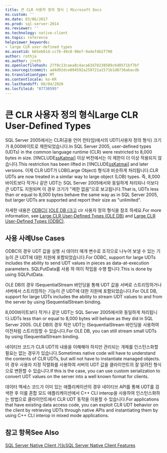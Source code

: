 ```yaml
---
title: 큰 CLR 사용자 정의 형식 | Microsoft Docs
ms.custom: ''
ms.date: 03/06/2017
ms.prod: sql-server-2014
ms.reviewer: ''
ms.technology: native-client
ms.topic: reference
helpviewer_keywords:
- large CLR user-defined types
ms.assetid: b65eb61d-ccf6-49c0-98e7-9a4ef4b2f790
author: rothja
ms.author: jroth
ms.openlocfilehash: 27f0c13caea8c4aca63d78238509c6d05f1bf7bf
ms.sourcegitcommit: ad4d92dce894592a259721a1571b1d8736abacdb
ms.translationtype: MT
ms.contentlocale: ko-KR
ms.lasthandoff: 08/04/2020
ms.locfileid: "87730595"
---
```

# <a name="large-clr-user-defined-types"></a><span data-ttu-id="cce23-102">큰 CLR 사용자 정의 형식</span><span class="sxs-lookup"><span data-stu-id="cce23-102">Large CLR User-Defined Types</span></span>
  <span data-ttu-id="cce23-103">SQL Server 2005에서는 CLR(공용 언어 런타임)에서의 UDT(사용자 정의 형식) 크기가 8,000바이트로 제한되었습니다.</span><span class="sxs-lookup"><span data-stu-id="cce23-103">In SQL Server 2005, user-defined types (UDTs) in the common language runtime (CLR) were restricted to 8,000 bytes in size.</span></span> <span data-ttu-id="cce23-104">[!INCLUDE[ssKatmai](../../../includes/sskatmai-md.md)] 이상 버전에서는 이 제한이 더 이상 적용되지 않습니다.</span><span class="sxs-lookup"><span data-stu-id="cce23-104">This restriction has been lifted in [!INCLUDE[ssKatmai](../../../includes/sskatmai-md.md)] and later versions.</span></span> <span data-ttu-id="cce23-105">이제 CLR UDT가 LOB(Large Object) 형식과 비슷하게 처리됩니다.</span><span class="sxs-lookup"><span data-stu-id="cce23-105">CLR UDTs are now treated in a similar way to large object (LOB) types.</span></span> <span data-ttu-id="cce23-106">즉, 8,000바이트보다 작거나 같은 UDT는 SQL Server 2005에서와 동일하게 처리되나 이보다 큰 UDT도 지원되며 이 경우 크기가 "제한 없음"으로 보고됩니다.</span><span class="sxs-lookup"><span data-stu-id="cce23-106">That is, UDTs less than or equal to 8,000 bytes behave the same way as in SQL Server 2005, but larger UDTs are supported and report their size as "unlimited".</span></span>  
  
 <span data-ttu-id="cce23-107">자세한 내용은 [ODBC&#41;&#40;](../odbc/large-clr-user-defined-types-odbc.md) [&#41;OLE DB &#40;크고](../ole-db/large-clr-user-defined-types-ole-db.md) clr 사용자 정의 형식을 참조 하세요.</span><span class="sxs-lookup"><span data-stu-id="cce23-107">For more information, see [Large CLR User-Defined Types &#40;OLE DB&#41;](../ole-db/large-clr-user-defined-types-ole-db.md) and [Large CLR User-Defined Types &#40;ODBC&#41;](../odbc/large-clr-user-defined-types-odbc.md).</span></span>  
  
## <a name="use-cases"></a><span data-ttu-id="cce23-108">사용 사례</span><span class="sxs-lookup"><span data-stu-id="cce23-108">Use Cases</span></span>  
 <span data-ttu-id="cce23-109">ODBC의 경우 UDT 값을 실행 시 데이터 매개 변수로 조각으로 나누어 보낼 수 있는 기능이 큰 UDT에 대한 지원에 포함되었습니다.</span><span class="sxs-lookup"><span data-stu-id="cce23-109">For ODBC, support for large UDTs includes the ability to send UDT values in pieces as data-at-execution parameters.</span></span> <span data-ttu-id="cce23-110">SQLPutData를 사용 하 여이 작업을 수행 합니다.</span><span class="sxs-lookup"><span data-stu-id="cce23-110">This is done by using SQLPutData.</span></span>  
  
 <span data-ttu-id="cce23-111">OLE DB의 경우 ISequentialStream 바인딩을 통해 UDT 값을 서버로 스트리밍하거나 서버에서 스트리밍하는 기능이 큰 UDT에 대한 지원에 포함되었습니다.</span><span class="sxs-lookup"><span data-stu-id="cce23-111">For OLE DB, support for large UDTs includes the ability to stream UDT values to and from the server by using ISequentialStream binding.</span></span>  
  
 <span data-ttu-id="cce23-112">8,000바이트보다 작거나 같은 UDT는 SQL Server 2005에서와 동일하게 처리됩니다.</span><span class="sxs-lookup"><span data-stu-id="cce23-112">UDTs less than or equal to 8,000 bytes will behave as they did in SQL Server 2005.</span></span> <span data-ttu-id="cce23-113">OLE DB의 경우 작은 UDT는 ISequentialStream 바인딩을 사용하여 이전처럼 스트리밍할 수 있습니다.</span><span class="sxs-lookup"><span data-stu-id="cce23-113">For OLE DB, you can still stream small UDTs by using ISequentialStream binding.</span></span>  
  
 <span data-ttu-id="cce23-114">네이티브 코드가 CLR UDT의 내용을 이해해야 하지만 관리되는 개체를 인스턴스화할 필요는 없는 경우가 있습니다.</span><span class="sxs-lookup"><span data-stu-id="cce23-114">Sometimes native code will have to understand the contents of CLR UDTs, but will not have to instantiate managed objects.</span></span> <span data-ttu-id="cce23-115">이 경우 사용자 지정 직렬화를 사용하여 서버의 UDT 값을 클라이언트의 잘 알려진 형식으로 변환할 수 있습니다.</span><span class="sxs-lookup"><span data-stu-id="cce23-115">If this is the case, you can use custom serialization to convert UDT values on the server into a well known format for clients.</span></span>  
  
 <span data-ttu-id="cce23-116">데이터 액세스 코드가 이미 있는 애플리케이션의 경우 네이티브 API를 통해 UDT를 검색한 후 이를 혼합 모드 애플리케이션에서 C++ CLI interop을 사용하여 인스턴스화하는 방법으로 클라이언트에서 CLR UDT 동작을 이용할 수 있습니다.</span><span class="sxs-lookup"><span data-stu-id="cce23-116">For applications that have existing data access code, you can exploit CLR UDT behavior on the client by retrieving UDTs through native APIs and instantiating them by using C++ CLI interop in mixed mode applications.</span></span>  
  
## <a name="see-also"></a><span data-ttu-id="cce23-117">참고 항목</span><span class="sxs-lookup"><span data-stu-id="cce23-117">See Also</span></span>  
 [<span data-ttu-id="cce23-118">SQL Server Native Client 기능</span><span class="sxs-lookup"><span data-stu-id="cce23-118">SQL Server Native Client Features</span></span>](sql-server-native-client-features.md)  
  
  
